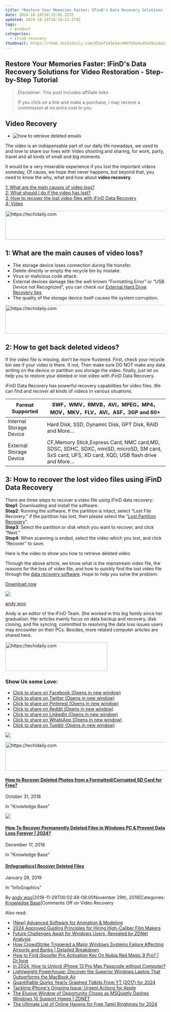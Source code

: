 ```yaml
---
title: "Restore Your Memories Faster: IFinD's Data Recovery Solutions for Video Restoration - Step-by-Step Tutorial"
date: 2024-10-10T16:15:01.227Z
updated: 2024-10-14T16:14:53.579Z
tags:
  - product
categories:
  - ifind-recovery
thumbnail: https://thmb.techidaily.com/d52ef143e5ac406fb5edcd5e28a24a2a1379f299efd751d4b382d0440e3e89ad.jpg
---
```


## Restore Your Memories Faster: IFinD's Data Recovery Solutions for Video Restoration - Step-by-Step Tutorial

>  Disclaimer: This post includes affiliate links
>
>  If you click on a link and make a purchase, I may receive a commission at no extra cost to you.
>

## Video Recovery

* ![how to retrieve deleted emails](https://i0.wp.com/www.ifind-recovery.com/wp-content/uploads/2018/11/video-recovery.jpg?fit=640%2C434&ssl=1)

The video is an indispensable part of our daily life nowadays, we used to and love to share our lives with Video shooting and sharing, for work, party, travel and all kinds of small and big moments.

It would be a very miserable experience if you lost the important videos someday, Of cause, we hope that never happens, but beyond that, you need to know the why, what and how about **video recovery**.

[1: What are the main causes of video loss?](https://www.ifind-recovery.com/how-to/video-recovery/#part1)  
[2: What should I do if the video has lost?](https://www.ifind-recovery.com/how-to/video-recovery/#part2)  
[3: How to recover the lost video files with iFinD Data Recovery](https://www.ifind-recovery.com/how-to/video-recovery/#part3)  
[4: Video](https://www.ifind-recovery.com/how-to/video-recovery/#part4)

<!-- affiliate ads begin -->
<a href="https://ephamedtechinc.pxf.io/c/5597632/2139322/26400" target="_top" id="2139322">
  <img src="//a.impactradius-go.com/display-ad/26400-2139322" border="0" alt="https://techidaily.com" width="728" height="90"/>
</a>
<img height="0" width="0" src="https://ephamedtechinc.pxf.io/i/5597632/2139322/26400" style="position:absolute;visibility:hidden;" border="0" />
<!-- affiliate ads end -->

## 1: What are the main causes of video loss?

* The storage device loses connection during file transfer.
* Delete directly or empty the recycle bin by mistake.
* Virus or malicious code attack.
* External devices damage like the well known “Formatting Error” or “USB Device not Recognized”, you can check our [External Hard Drive Recovery tips](https://www.ifind-recovery.com/how-to/external-hard-drive-data-recovery/)
* The quality of the storage device itself causes file system corruption.

<!-- affiliate ads begin -->
<a href="https://ephamedtechinc.pxf.io/c/5597632/2130532/26400" target="_top" id="2130532">
  <img src="//a.impactradius-go.com/display-ad/26400-2130532" border="0" alt="https://techidaily.com" width="728" height="90"/>
</a>
<img height="0" width="0" src="https://ephamedtechinc.pxf.io/i/5597632/2130532/26400" style="position:absolute;visibility:hidden;" border="0" />
<!-- affiliate ads end -->

## 2: How to get back deleted videos?

If the video file is missing, don’t be more flustered. First, check your recycle bin see if your video is there. If not, Then make sure DO NOT make any data writing on the device or partition you storage the video. finally, just let us help you to restore your deleted or lost video with iFinD Data Recovery.

iFinD Data Recovery has powerful recovery capabilities for video files. We can find and recover all kinds of videos in various situations.

| Format Supported        | SWF，WMV，RMVB，AVI，MPEG，MP4，MOV，MKV，FLV，AVI，ASF，3GP and **60+**                                                                                 |
| ----------------------- | --------------------------------------------------------------------------------------------------------------------------------------------- |
| Internal Storage Device | Hard Disk, SSD, Dynamic Disk, GPT Disk, RAID and More…                                                                                        |
| External Storage Device | CF,Memory Stick,Express Card, NMC card,MD, SDSC, SDHC, SDXC, miniSD, microSD, SM card, SxS card, UFS, XD card, XQD, USB flash drive and More… |

## 3: How to recover the lost video files using iFinD Data Recovery

There are three steps to recover a video file using iFinD data recovery:  
**Step1**: Downloading and install the software.  
**Step2**: Running the software, If the partition is intact, select “Lost File Recovery.” if the partition has lost, then please select the “[Lost Partition Recovery](https://www.ifind-recovery.com/how-to/lost-partition-recovery-windows/)”.  
**Step3**: Select the partition or disk which you want to recover, and click “Next.”  
**Step4**: When scanning is ended, select the video which you lost, and click “Recover” to save.

Here is the video to show you how to retrieve deleted video

Through the above article, we know what is the mainstream video file, the reasons for the loss of video file, and how to quickly find the lost video file through the [data recovery software](https://www.ifind-recovery.com). Hope to help you solve the problem.

[Download now](https://www.ifind-recovery.com/ifind-data-recovery-software-free-download/)

![](https://i0.wp.com/www.ifind-recovery.com/wp-content/uploads/2024/03/R-C.png?resize=100%2C100&ssl=1)

[andy woo](https://www.ifind-recovery.com/author/andywoo/)

Andy is an editor of the iFinD Team. She worked in this big family since her graduation. Her articles mainly focus on data backup and recovery, disk cloning, and file syncing, committed to resolving the data loss issues users may encounter on their PCs. Besides, more related computer articles are shared here.

<!-- affiliate ads begin -->
<a href="https://bluettius.sjv.io/c/5597632/2139113/17108" target="_top" id="2139113">
  <img src="//a.impactradius-go.com/display-ad/17108-2139113" border="0" alt="https://techidaily.com" width="320" height="90"/>
</a>
<img height="0" width="0" src="https://bluettius.sjv.io/i/5597632/2139113/17108" style="position:absolute;visibility:hidden;" border="0" />
<!-- affiliate ads end -->

### Show Us some Love:

* [Click to share on Facebook (Opens in new window)](https://www.ifind-recovery.com/how-to/video-recovery/?share=facebook&nb=1 "Click to share on Facebook")
* [Click to share on Twitter (Opens in new window)](https://www.ifind-recovery.com/how-to/video-recovery/?share=twitter&nb=1 "Click to share on Twitter")
* [Click to share on Pinterest (Opens in new window)](https://www.ifind-recovery.com/how-to/video-recovery/?share=pinterest&nb=1 "Click to share on Pinterest")
* [Click to share on Reddit (Opens in new window)](https://www.ifind-recovery.com/how-to/video-recovery/?share=reddit&nb=1 "Click to share on Reddit")
* [Click to share on LinkedIn (Opens in new window)](https://www.ifind-recovery.com/how-to/video-recovery/?share=linkedin&nb=1 "Click to share on LinkedIn")
* [Click to share on WhatsApp (Opens in new window)](https://www.ifind-recovery.com/how-to/video-recovery/?share=jetpack-whatsapp&nb=1 "Click to share on WhatsApp")
* [Click to share on Tumblr (Opens in new window)](https://www.ifind-recovery.com/how-to/video-recovery/?share=tumblr&nb=1 "Click to share on Tumblr")

[![](https://i0.wp.com/www.ifind-recovery.com/wp-content/uploads/2018/10/How-To-Recover-Deleted-Photos-Pictures-From-SD-Card-1.jpg?fit=640%2C426&ssl=1&resize=350%2C200)](https://www.ifind-recovery.com/how-to/how-to-recover-deleted-photos-from-sd-card/ "How to Recover Deleted Photos from a Formatted/Corrupted SD Card for Free?")

<!-- affiliate ads begin -->
<a href="https://ephamedtechinc.pxf.io/c/5597632/2136625/26400" target="_top" id="2136625">
  <img src="//a.impactradius-go.com/display-ad/26400-2136625" border="0" alt="https://techidaily.com" width="728" height="90"/>
</a>
<img height="0" width="0" src="https://ephamedtechinc.pxf.io/i/5597632/2136625/26400" style="position:absolute;visibility:hidden;" border="0" />
<!-- affiliate ads end -->

#### [How to Recover Deleted Photos from a Formatted/Corrupted SD Card for Free?](https://www.ifind-recovery.com/how-to/how-to-recover-deleted-photos-from-sd-card/ "How to Recover Deleted Photos from a Formatted/Corrupted SD Card for Free?")

October 31, 2018

In "Knowledge Base"

[![](https://i0.wp.com/www.ifind-recovery.com/wp-content/uploads/2018/12/Windows_10.png?fit=1025%2C576&ssl=1&resize=350%2C200)](https://www.ifind-recovery.com/how-to/recover-deleted-files-windows-10-7-8/ "How To Recover Permanently Deleted Files in Windows PC &#038; Prevent Data Loss Forever | 2024?")

#### [How To Recover Permanently Deleted Files in Windows PC & Prevent Data Loss Forever | 2024?](https://www.ifind-recovery.com/how-to/recover-deleted-files-windows-10-7-8/ "How To Recover Permanently Deleted Files in Windows PC &#038; Prevent Data Loss Forever | 2024?")

December 17, 2018

In "Knowledge Base"

[](https://www.ifind-recovery.com/data-recovery-infographics/infographics-recover-deleted-files/ "[Infographics] Recover Deleted Files")

#### [\[Infographics\] Recover Deleted Files](https://www.ifind-recovery.com/data-recovery-infographics/infographics-recover-deleted-files/ "[Infographics] Recover Deleted Files")

January 29, 2019

In "InfoGraphics"

By [andy woo](https://www.ifind-recovery.com/author/andywoo/ "Posts by andy woo")|2018-11-29T00:02:48-08:00November 29th, 2018|Categories: [Knowledge Base](https://www.ifind-recovery.com/category/how-to/)|Comments Off on Video Recovery

<ins class="adsbygoogle"
     style="display:block"
     data-ad-format="autorelaxed"
     data-ad-client="ca-pub-7571918770474297"
     data-ad-slot="1223367746"></ins>

<ins class="adsbygoogle"
     style="display:block"
     data-ad-client="ca-pub-7571918770474297"
     data-ad-slot="8358498916"
     data-ad-format="auto"
     data-full-width-responsive="true"></ins>

<span class="atpl-alsoreadstyle">Also read:</span>
<div><ul>
<li><a href="https://extra-resources.techidaily.com/new-advanced-software-for-animation-and-modeling/"><u>[New] Advanced Software for Animation & Modeling</u></a></li>
<li><a href="https://some-techniques.techidaily.com/2024-approved-guiding-principles-for-hiring-high-caliber-film-makers/"><u>2024 Approved Guiding Principles for Hiring High-Caliber Film Makers</u></a></li>
<li><a href="https://win-superb.techidaily.com/future-challenges-await-for-windows-users-revealed-by-zdnet-analysis/"><u>Future Challenges Await for Windows Users, Revealed by ZDNet Analysis</u></a></li>
<li><a href="https://win-superb.techidaily.com/how-crowdstrike-triggered-a-major-windows-systems-failure-affecting-airports-and-banks-detailed-breakdown/"><u>How CrowdStrike Triggered a Major Windows Systems Failure Affecting Airports and Banks | Detailed Breakdown</u></a></li>
<li><a href="https://fake-location.techidaily.com/how-to-find-ispoofer-pro-activation-key-on-nubia-red-magic-9-pro-drfone-by-drfone-virtual-android/"><u>How to Find iSpoofer Pro Activation Key On Nubia Red Magic 9 Pro? | Dr.fone</u></a></li>
<li><a href="https://ios-unlock.techidaily.com/in-2024-how-to-unlock-iphone-13-pro-max-passcode-without-computer-by-drfone-ios/"><u>In 2024, How to Unlock iPhone 13 Pro Max Passcode without Computer?</u></a></li>
<li><a href="https://win-superb.techidaily.com/lightweight-powerhouse-discover-the-superior-windows-laptop-that-outperforms-the-macbook-air/"><u>Lightweight Powerhouse: Discover the Superior Windows Laptop That Outperforms the MacBook Air</u></a></li>
<li><a href="https://youtube-lab.techidaily.com/ifiable-quirks-yearly-graphed-tidbits-from-yt-2017-for-2024/"><u>Quantifiable Quirks Yearly Graphed Tidbits From YT (2017) for 2024</u></a></li>
<li><a href="https://technical-tips.techidaily.com/tackling-iphones-ongoing-issue-urgent-actions-for-apple/"><u>Tackling iPhone's Ongoing Issue: Urgent Actions for Apple</u></a></li>
<li><a href="https://win-superb.techidaily.com/the-elusive-window-of-opportunity-closes-as-msquietly-dashes-windows-10-support-hopes-zdnet/"><u>The Elusive Window of Opportunity Closes as MSQuietly Dashes Windows 10 Support Hopes | ZDNET</u></a></li>
<li><a href="https://some-guidance.techidaily.com/the-ultimate-list-of-online-havens-for-free-tamil-ringtones-for-2024/"><u>The Ultimate List of Online Havens for Free Tamil Ringtones for 2024</u></a></li>
</ul></div>

